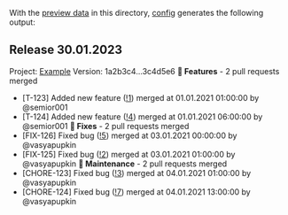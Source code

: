 With the [preview data](./preview_data.yaml) in this directory, [config](./config.yaml) generates the following output:

## Release 30.01.2023
Project: [Example](https://example.com)
Version: 1a2b3c4...3c4d5e6
**🚀 Features** - 2 pull requests merged
- [T-123] Added new feature ([!1](github.com/user/repo/pull/1)) merged at 01.01.2021 01:00:00 by @semior001
- [T-124] Added new feature ([!4](github.com/user/repo/pull/4)) merged at 01.01.2021 06:00:00 by @semior001
**🐛 Fixes** - 2 pull requests merged
- [FIX-126] Fixed bug ([!5](github.com/user/repo/pull/5)) merged at 03.01.2021 00:00:00 by @vasyapupkin
- [FIX-125] Fixed bug ([!2](github.com/user/repo/pull/2)) merged at 03.01.2021 01:00:00 by @vasyapupkin
**🔧 Maintenance** - 2 pull requests merged
- [CHORE-123] Fixed bug ([!3](github.com/user/repo/pull/3)) merged at 04.01.2021 01:00:00 by @vasyapupkin
- [CHORE-124] Fixed bug ([!7](github.com/user/repo/pull/7)) merged at 04.01.2021 13:00:00 by @vasyapupkin
